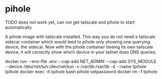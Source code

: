 # pihole

TODO does not work yet, can not get tailscale and pihole to start automatically

A pihole image with tailscale installed.
This way you do not need a tailscale sidecar container which would leed to pihole only showing one querying device, the sidecar.
Now with the pihole container beeing its own tailscale device, it will correctly show which device in your tailnet does DNS queries.


docker run --env-file .env --cap-add NET_ADMIN --cap-add SYS_MODULE --device /dev/net/tun:/dev/net/tun -v /var/lib:/var/lib -d --name tpihole tpihole
docker exec -it tpihole bash
pihole setpassword
docker rm -f tpihole
